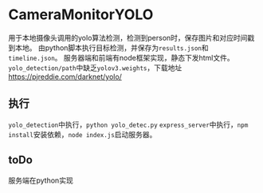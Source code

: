 # CameraMonitorYOLO
用于本地摄像头调用的yolo算法检测，检测到person时，保存图片和对应时间戳到本地。
由python脚本执行目标检测，并保存为`results.json`和`timeline.json`。
服务器端和前端有node框架实现，静态下发html文件。
`yolo_detection/path`中缺乏`yolov3.weights`，下载地址<https://pjreddie.com/darknet/yolo/>

## 执行
`yolo_detection`中执行，`python yolo_detec.py`
`express_server`中执行，`npm install`安装依赖，`node index.js`启动服务器。


## toDo
服务端在python实现